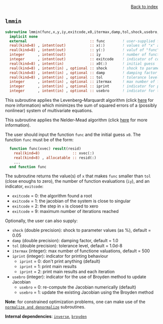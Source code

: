 
<span style="text-align:right;display:block;">
<a href="https://borjapetit.github.io/fortran_toolkit/">Back to index</a>
</span>

## ```lmmin```

```fortran
subroutine lmmin(func,x,y,iy,exitcode,x0,itermax,damp,tol,shock,usebro,iprint)
  implicit none
  external                             :: func        ! user-supplied function to be minimize
  real(kind=8) , intent(out)           :: x(:)        ! values of "x" at minimum
  real(kind=8) , intent(out)           :: y(:)        ! valuf of "func" at "x"
  integer      , intent(out)           :: iy          ! number of function evaluations
  integer      , intent(out)           :: exitcode    ! indicator of convergence
  real(kind=8) , intent(in)            :: x0(:)       ! initial guess
  real(kind=8) , intent(in) , optional :: shock       ! shock to parameter values (as %)
  real(kind=8) , intent(in) , optional :: damp        ! damping factor
  real(kind=8) , intent(in) , optional :: tol         ! tolerance level
  integer      , intent(in) , optional :: itermax     ! max number of functione valuations
  integer      , intent(in) , optional :: iprint      ! indicator for printing behaviour
  integer      , intent(in) , optional :: usebro      ! indicator for the use of Broyden method to update Jacobian
```

This subroutine applies the Levenberg–Marquardt algorithm (click [here](https://en.wikipedia.org/wiki/Levenberg–Marquardt_algorithm) for more information) which minimizes the sum of squared errors of a (possibly nonlinear) system of multivariate equations.

This subroutine applies the Nelder-Mead algorithm (click [here](https://en.wikipedia.org/wiki/Nelder–Mead_method) for more information).

The user should input the function ```func``` and the initial guess ```x0```. The function ```func``` must be of the form:

```fortran
  function func(xvec) result(resid)
    real(kind=8)               :: xvec(:)
    real(kind=8) , allocatable :: resid(:)
    ...
  end function func
```

The subroutine returns the value(s) of ```x``` that makes ```func``` smaller than ```tol``` (close enoughs to zero), the number of function evaluations (```iy```), and an indicator, ```exitcode```:
- ```exitcode``` = 0: the algorithm found a root
- ```exitcode``` = 1: the jacobian of the system is close to singular
- ```exitcode``` = 2: the step in ```x``` is closed to xero
- ```exitcode``` = 9: maximum number of iterations reached

Optionally, the user can also supply:
- ```shock```  (double precision): shock to parameter values (as %), default = 0.05
- ```damp```  (double precision): damping factor, default = 1.0
- ```tol``` (double precision): tolerance level, default = 1.0d-8
- ```itermax``` (integer): max number of functione valuations, default = 500
- ```iprint``` (integer): indicator for printing behaviour
  - ```iprint``` = 0: don't print anything (default)
  - ```iprint``` = 1: print main results
  - ```iprint``` = 2: print main results and each iteration
- ```usebro``` (integer): indicator for the use of Broyden method to update Jacobian
  - ```usebro``` = 0: re-compute the Jacobian numerically (default)
  - ```usebro``` = 1: update the existing Jacobian using the Broyden method


**Note**: for constrained optimization problems, one can make use of the [```normalize and denormalize```](normalize.md) subroutines.

**Internal dependencies**: [```inverse```](inverse.md), [```broyden```](broyden.md)


